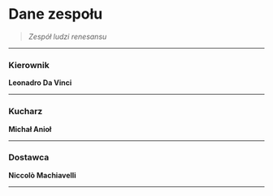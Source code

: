# Dane zespołu

>*Zespół ludzi renesansu*

---

### Kierownik

**Leonadro Da Vinci**

---

### Kucharz

**Michał Anioł**

---

### Dostawca

**Niccolò Machiavelli**

---
